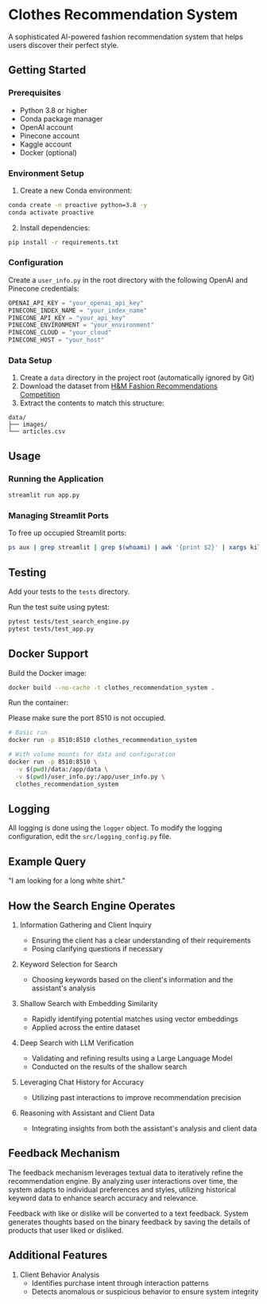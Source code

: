 # Clothes Recommendation System

A sophisticated AI-powered fashion recommendation system that helps users discover their perfect style.

## Getting Started

### Prerequisites

- Python 3.8 or higher
- Conda package manager
- OpenAI account
- Pinecone account
- Kaggle account
- Docker (optional)


### Environment Setup

1. Create a new Conda environment:
```bash
conda create -n proactive python=3.8 -y
conda activate proactive
```

2. Install dependencies:
```bash
pip install -r requirements.txt
```

### Configuration

Create a `user_info.py` in the root directory with the following OpenAI and Pinecone credentials:
```python
OPENAI_API_KEY = "your_openai_api_key"
PINECONE_INDEX_NAME = "your_index_name"
PINECONE_API_KEY = "your_api_key"
PINECONE_ENVIRONMENT = "your_environment"
PINECONE_CLOUD = "your_cloud"
PINECONE_HOST = "your_host"
```

### Data Setup

1. Create a `data` directory in the project root (automatically ignored by Git)
2. Download the dataset from [H&M Fashion Recommendations Competition](https://www.kaggle.com/competitions/h-and-m-personalized-fashion-recommendations/data)
3. Extract the contents to match this structure:
```
data/
├── images/
└── articles.csv
```

## Usage

### Running the Application
```bash
streamlit run app.py
```

### Managing Streamlit Ports
To free up occupied Streamlit ports:
```bash
ps aux | grep streamlit | grep $(whoami) | awk '{print $2}' | xargs kill -9
```

## Testing

Add your tests to the `tests` directory.

Run the test suite using pytest:
```bash
pytest tests/test_search_engine.py
pytest tests/test_app.py
```

## Docker Support

Build the Docker image:
```bash
docker build --no-cache -t clothes_recommendation_system .
```

Run the container:

Please make sure the port 8510 is not occupied.

```bash
# Basic run
docker run -p 8510:8510 clothes_recommendation_system

# With volume mounts for data and configuration
docker run -p 8510:8510 \
  -v $(pwd)/data:/app/data \
  -v $(pwd)/user_info.py:/app/user_info.py \
  clothes_recommendation_system
```

## Logging

All logging is done using the `logger` object. To modify the logging configuration, edit the `src/logging_config.py` file.


## Example Query
"I am looking for a long white shirt."




## How the Search Engine Operates

1. Information Gathering and Client Inquiry
   - Ensuring the client has a clear understanding of their requirements
   - Posing clarifying questions if necessary

2. Keyword Selection for Search
   - Choosing keywords based on the client's information and the assistant's analysis

3. Shallow Search with Embedding Similarity
   - Rapidly identifying potential matches using vector embeddings
   - Applied across the entire dataset

4. Deep Search with LLM Verification
   - Validating and refining results using a Large Language Model
   - Conducted on the results of the shallow search

5. Leveraging Chat History for Accuracy
   - Utilizing past interactions to improve recommendation precision

6. Reasoning with Assistant and Client Data
   - Integrating insights from both the assistant's analysis and client data


## Feedback Mechanism

The feedback mechanism leverages textual data to iteratively refine the recommendation engine. By analyzing user interactions over time, the system adapts to individual preferences and styles, utilizing historical keyword data to enhance search accuracy and relevance.

Feedback with like or dislike will be converted to a text feedback. System generates thoughts based on the binary feedback by saving the details of products that user liked or disliked.


## Additional Features

1. Client Behavior Analysis
   - Identifies purchase intent through interaction patterns
   - Detects anomalous or suspicious behavior to ensure system integrity


